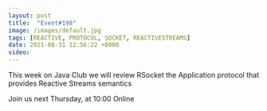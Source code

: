 ```yaml
---
layout: post
title:  "Event#198"
image: /images/default.jpg
tags: [REACTIVE, PROTOCOL, SOCKET, REACTIVESTREAMS]
date: 2021-08-31 12:56:22 +0000
video: 
---
```


This week on Java Club we will review RSocket the Application protocol that provides Reactive Streams semantics

Join us next Thursday, at 10:00 Online
